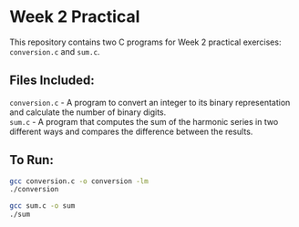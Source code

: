 # Week 2 Practical
This repository contains two C programs for Week 2 practical exercises: `conversion.c` and `sum.c`.

## Files Included:
`conversion.c` - A program to convert an integer to its binary representation and calculate the number of binary digits. <br/>
`sum.c` - A program that computes the sum of the harmonic series in two different ways and compares the difference between the results.

## To Run:
```bash
gcc conversion.c -o conversion -lm
./conversion

gcc sum.c -o sum
./sum
```
